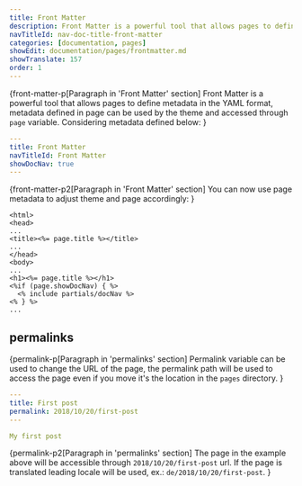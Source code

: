 ```yaml
---
title: Front Matter
description: Front Matter is a powerful tool that allows pages to define metadata in the <fix>YAML</fix> format.
navTitleId: nav-doc-title-front-matter
categories: [documentation, pages]
showEdit: documentation/pages/frontmatter.md
showTranslate: 157
order: 1
---
```


{front-matter-p[Paragraph in 'Front Matter' section]
Front Matter is a powerful tool that allows pages to define metadata in the
<fix>YAML</fix> format, metadata defined in page can be used by the theme and
accessed through <fix>`page`</fix> variable. Considering metadata defined below:
}

```yaml
---
title: Front Matter
navTitleId: Front Matter
showDocNav: true
---
```

{front-matter-p2[Paragraph in 'Front Matter' section]
You can now use page metadata to adjust theme and page accordingly:
}

```
<html>
<head>
...
<title><%= page.title %></title>
...
</head>
<body>
...
<h1><%= page.title %></h1>
<%if (page.showDocNav) { %>
  <% include partials/docNav %>
<% } %>
...
```

## permalinks

{permalink-p[Paragraph in 'permalinks' section]
Permalink variable can be used to change the URL of the page, the permalink
path will be used to access the page even if you move it's the location in the
`pages` directory.
}

```yaml
---
title: First post
permalink: 2018/10/20/first-post
---

My first post
```

{permalink-p2[Paragraph in 'permalinks' section]
The page in the example above will be accessible through 
`2018/10/20/first-post` url. If the page is translated leading locale will be
used, ex.: `de/2018/10/20/first-post`.
}
